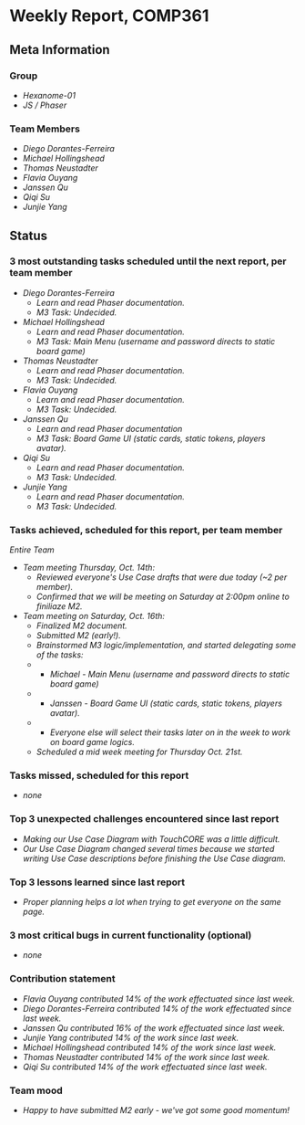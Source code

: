 # Weekly Report, COMP361

## Meta Information

### Group

 * *Hexanome-01*
 * *JS / Phaser*

### Team Members

 * *Diego Dorantes-Ferreira*
 * *Michael Hollingshead*
 * *Thomas Neustadter*
 * *Flavia Ouyang*
 * *Janssen Qu*
 * *Qiqi Su*
 * *Junjie Yang*

## Status

### 3 most outstanding tasks scheduled until the next report, per team member

 * *Diego Dorantes-Ferreira*
   * *Learn and read Phaser documentation.*
   * *M3 Task: Undecided.*
 * *Michael Hollingshead*
   * *Learn and read Phaser documentation.*
   * *M3 Task: Main Menu (username and password directs to static board game)*
 * *Thomas Neustadter*
   * *Learn and read Phaser documentation.*
   * *M3 Task: Undecided.*
 * *Flavia Ouyang*
   * *Learn and read Phaser documentation.*
   * *M3 Task: Undecided.*
 * *Janssen Qu*
   * *Learn and read Phaser documentation*
   * *M3 Task: Board Game UI (static cards, static tokens, players avatar).*
 * *Qiqi Su*
   * *Learn and read Phaser documentation.*
   * *M3 Task: Undecided.*
 * *Junjie Yang*
   * *Learn and read Phaser documentation.*
   * *M3 Task: Undecided.*

### Tasks achieved, scheduled for this report, per team member

 *Entire Team*
   * *Team meeting Thursday, Oct. 14th:*
     * *Reviewed everyone's Use Case drafts that were due today (~2 per member).*
     * *Confirmed that we will be meeting on Saturday at 2:00pm online to finiliaze M2.*
   * *Team meeting on Saturday, Oct. 16th:*
     * *Finalized M2 document.*
     * *Submitted M2 (early!).*
     * *Brainstormed M3 logic/implementation, and started delegating some of the tasks:*
     * * *Michael - Main Menu (username and password directs to static board game)*
     * * *Janssen - Board Game UI (static cards, static tokens, players avatar).*
     * * *Everyone else will select their tasks later on in the week to work on board game logics.*
     * *Scheduled a mid week meeting for Thursday Oct. 21st.*

### Tasks missed, scheduled for this report

* *none*

### Top 3 unexpected challenges encountered since last report

 * *Making our Use Case Diagram with TouchCORE was a little difficult.*
 * *Our Use Case Diagram changed several times because we started writing Use Case descriptions before finishing the Use Case diagram.*

### Top 3 lessons learned since last report

 * *Proper planning helps a lot when trying to get everyone on the same page.*

### 3 most critical bugs in current functionality (optional)

 * *none*

### Contribution statement

 * *Flavia Ouyang contributed 14% of the work effectuated since last week.*
 * *Diego Dorantes-Ferreira contributed 14% of the work effectuated since last week.*
 * *Janssen Qu contributed 16% of the work effectuated since last week.*
 * *Junjie Yang contributed 14% of the work since last week.*
 * *Michael Hollingshead contributed 14% of the work since last week.*
 * *Thomas Neustadter contributed 14% of the work since last week.*
 * *Qiqi Su contributed 14% of the work effectuated since last week.*

### Team mood

 * *Happy to have submitted M2 early - we've got some good momentum!*
